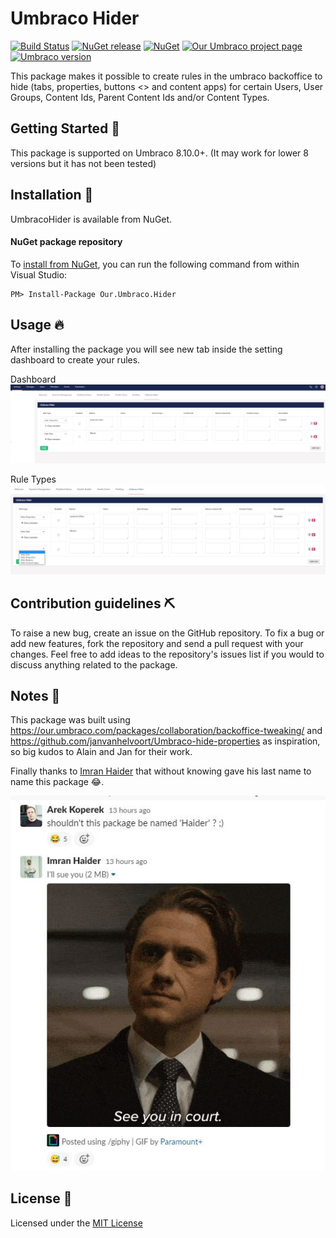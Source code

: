 
# Umbraco Hider

[![Build Status](https://travis-ci.com/ja0b/our.umbraco.hider.svg?branch=master)](https://travis-ci.com/ja0b/our.umbraco.hider) [![NuGet release](https://img.shields.io/nuget/v/Our.Umbraco.Hider.svg)](https://www.nuget.org/packages/Our.Umbraco.Hider) [![NuGet](https://img.shields.io/nuget/dt/Our.Umbraco.Hider.svg)](https://www.nuget.org/packages/Our.Umbraco.Hider) [![Our Umbraco project page](https://img.shields.io/badge/our-umbraco-orange.svg)](https://our.umbraco.com/packages/backoffice-extensions/umbraco-hider/) [![Umbraco version](https://img.shields.io/badge/umbraco->8.10.0-%233544b1)](https://github.com/ja0b/Our.Umbraco.Hider)

This package makes it possible to create rules in the umbraco backoffice to hide (tabs, properties, buttons <<Including the actions button>> and content apps) for certain Users, User Groups, Content Ids, Parent Content Ids and/or Content Types.

## Getting Started 💫

This package is supported on Umbraco 8.10.0+.
(It may work for lower 8 versions but it has not been tested)

## Installation 🎊

UmbracoHider is available from NuGet.

#### NuGet package repository
To [install from NuGet](https://www.nuget.org/packages/Our.Umbraco.Hider/), you can run the following command from within Visual Studio:

	PM> Install-Package Our.Umbraco.Hider

## Usage 🔥

After installing the package you will see new tab inside the setting dashboard to create your rules.

Dashboard
![UmbracoHider Dashboard](Docs/Img/UmbracoHider_1.JPG?raw=true)

Rule Types
![UmbracoHider Rule Types](Docs/Img/UmbracoHider_2.JPG?raw=true)

## Contribution guidelines ⛏

To raise a new bug, create an issue on the GitHub repository. To fix a bug or add new features, fork the repository and send a pull request with your changes. Feel free to add ideas to the repository's issues list if you would to discuss anything related to the package.

## Notes 📝
This package was built using https://our.umbraco.com/packages/collaboration/backoffice-tweaking/ and https://github.com/janvanhelvoort/Umbraco-hide-properties as inspiration, so big kudos to Alain and Jan for their work.

Finally thanks to [Imran Haider](https://twitter.com/Jim_Randy) that without knowing gave his last name to name this package 😂.

![UmbracoHider Name](Docs/Img/UmbracoHider_3.JPG?raw=true)

## License 📜
Licensed under the [MIT License](LICENSE)